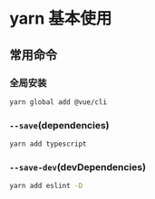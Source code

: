 # yarn 基本使用

## 常用命令

### 全局安装

```bash
yarn global add @vue/cli
```

### `--save`(dependencies)

```bash
yarn add typescript
```

### `--save-dev`(devDependencies)

```bash
yarn add eslint -D
```
